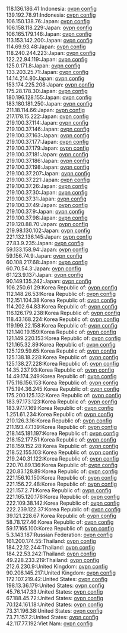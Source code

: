 118.136.186.41:Indonesia: [ovpn config](vpn/118_136_186_41.ovpn)  
139.192.78.91:Indonesia: [ovpn config](vpn/139_192_78_91.ovpn)  
106.150.138.76:Japan: [ovpn config](vpn/106_150_138_76.ovpn)  
106.158.118.229:Japan: [ovpn config](vpn/106_158_118_229.ovpn)  
106.165.179.146:Japan: [ovpn config](vpn/106_165_179_146.ovpn)  
113.153.142.200:Japan: [ovpn config](vpn/113_153_142_200.ovpn)  
114.69.93.48:Japan: [ovpn config](vpn/114_69_93_48.ovpn)  
118.240.244.223:Japan: [ovpn config](vpn/118_240_244_223.ovpn)  
122.22.94.119:Japan: [ovpn config](vpn/122_22_94_119.ovpn)  
125.0.171.8:Japan: [ovpn config](vpn/125_0_171_8.ovpn)  
133.203.25.71:Japan: [ovpn config](vpn/133_203_25_71.ovpn)  
14.14.214.80:Japan: [ovpn config](vpn/14_14_214_80.ovpn)  
153.174.225.208:Japan: [ovpn config](vpn/153_174_225_208.ovpn)  
175.28.178.30:Japan: [ovpn config](vpn/175_28_178_30.ovpn)  
180.196.128.155:Japan: [ovpn config](vpn/180_196_128_155.ovpn)  
183.180.181.250:Japan: [ovpn config](vpn/183_180_181_250.ovpn)  
211.18.114.66:Japan: [ovpn config](vpn/211_18_114_66.ovpn)  
217.178.15.222:Japan: [ovpn config](vpn/217_178_15_222.ovpn)  
219.100.37.114:Japan: [ovpn config](vpn/219_100_37_114.ovpn)  
219.100.37.146:Japan: [ovpn config](vpn/219_100_37_146.ovpn)  
219.100.37.163:Japan: [ovpn config](vpn/219_100_37_163.ovpn)  
219.100.37.177:Japan: [ovpn config](vpn/219_100_37_177.ovpn)  
219.100.37.179:Japan: [ovpn config](vpn/219_100_37_179.ovpn)  
219.100.37.181:Japan: [ovpn config](vpn/219_100_37_181.ovpn)  
219.100.37.186:Japan: [ovpn config](vpn/219_100_37_186.ovpn)  
219.100.37.198:Japan: [ovpn config](vpn/219_100_37_198.ovpn)  
219.100.37.207:Japan: [ovpn config](vpn/219_100_37_207.ovpn)  
219.100.37.221:Japan: [ovpn config](vpn/219_100_37_221.ovpn)  
219.100.37.26:Japan: [ovpn config](vpn/219_100_37_26.ovpn)  
219.100.37.30:Japan: [ovpn config](vpn/219_100_37_30.ovpn)  
219.100.37.31:Japan: [ovpn config](vpn/219_100_37_31.ovpn)  
219.100.37.49:Japan: [ovpn config](vpn/219_100_37_49.ovpn)  
219.100.37.9:Japan: [ovpn config](vpn/219_100_37_9.ovpn)  
219.100.37.98:Japan: [ovpn config](vpn/219_100_37_98.ovpn)  
219.120.88.70:Japan: [ovpn config](vpn/219_120_88_70.ovpn)  
219.98.130.102:Japan: [ovpn config](vpn/219_98_130_102.ovpn)  
221.132.136.145:Japan: [ovpn config](vpn/221_132_136_145.ovpn)  
27.83.9.235:Japan: [ovpn config](vpn/27_83_9_235.ovpn)  
59.133.158.94:Japan: [ovpn config](vpn/59_133_158_94.ovpn)  
59.156.74.9:Japan: [ovpn config](vpn/59_156_74_9.ovpn)  
60.108.217.68:Japan: [ovpn config](vpn/60_108_217_68.ovpn)  
60.70.54.3:Japan: [ovpn config](vpn/60_70_54_3.ovpn)  
61.123.9.137:Japan: [ovpn config](vpn/61_123_9_137.ovpn)  
90.149.135.242:Japan: [ovpn config](vpn/90_149_135_242.ovpn)  
106.250.61.29:Korea Republic of: [ovpn config](vpn/106_250_61_29.ovpn)  
112.148.26.53:Korea Republic of: [ovpn config](vpn/112_148_26_53.ovpn)  
112.151.104.38:Korea Republic of: [ovpn config](vpn/112_151_104_38.ovpn)  
114.202.64.83:Korea Republic of: [ovpn config](vpn/114_202_64_83.ovpn)  
116.126.179.238:Korea Republic of: [ovpn config](vpn/116_126_179_238.ovpn)  
118.43.168.224:Korea Republic of: [ovpn config](vpn/118_43_168_224.ovpn)  
119.199.22.158:Korea Republic of: [ovpn config](vpn/119_199_22_158.ovpn)  
121.140.19.159:Korea Republic of: [ovpn config](vpn/121_140_19_159.ovpn)  
121.149.220.153:Korea Republic of: [ovpn config](vpn/121_149_220_153.ovpn)  
121.165.32.89:Korea Republic of: [ovpn config](vpn/121_165_32_89.ovpn)  
125.129.59.65:Korea Republic of: [ovpn config](vpn/125_129_59_65.ovpn)  
125.138.18.228:Korea Republic of: [ovpn config](vpn/125_138_18_228.ovpn)  
125.138.27.228:Korea Republic of: [ovpn config](vpn/125_138_27_228.ovpn)  
14.35.237.93:Korea Republic of: [ovpn config](vpn/14_35_237_93.ovpn)  
14.49.174.249:Korea Republic of: [ovpn config](vpn/14_49_174_249.ovpn)  
175.116.156.153:Korea Republic of: [ovpn config](vpn/175_116_156_153.ovpn)  
175.194.36.245:Korea Republic of: [ovpn config](vpn/175_194_36_245.ovpn)  
175.200.125.132:Korea Republic of: [ovpn config](vpn/175_200_125_132.ovpn)  
183.97.173.123:Korea Republic of: [ovpn config](vpn/183_97_173_123.ovpn)  
183.97.17.169:Korea Republic of: [ovpn config](vpn/183_97_17_169.ovpn)  
1.251.61.234:Korea Republic of: [ovpn config](vpn/1_251_61_234.ovpn)  
210.126.3.16:Korea Republic of: [ovpn config](vpn/210_126_3_16.ovpn)  
211.193.47.139:Korea Republic of: [ovpn config](vpn/211_193_47_139.ovpn)  
218.145.181.197:Korea Republic of: [ovpn config](vpn/218_145_181_197.ovpn)  
218.152.177.51:Korea Republic of: [ovpn config](vpn/218_152_177_51.ovpn)  
218.159.152.28:Korea Republic of: [ovpn config](vpn/218_159_152_28.ovpn)  
218.52.155.103:Korea Republic of: [ovpn config](vpn/218_52_155_103.ovpn)  
219.240.31.122:Korea Republic of: [ovpn config](vpn/219_240_31_122.ovpn)  
220.70.89.136:Korea Republic of: [ovpn config](vpn/220_70_89_136.ovpn)  
220.83.128.89:Korea Republic of: [ovpn config](vpn/220_83_128_89.ovpn)  
221.156.10.150:Korea Republic of: [ovpn config](vpn/221_156_10_150.ovpn)  
221.156.22.48:Korea Republic of: [ovpn config](vpn/221_156_22_48.ovpn)  
221.157.2.71:Korea Republic of: [ovpn config](vpn/221_157_2_71.ovpn)  
221.165.120.176:Korea Republic of: [ovpn config](vpn/221_165_120_176.ovpn)  
222.109.38.142:Korea Republic of: [ovpn config](vpn/222_109_38_142.ovpn)  
222.239.122.37:Korea Republic of: [ovpn config](vpn/222_239_122_37.ovpn)  
39.121.228.67:Korea Republic of: [ovpn config](vpn/39_121_228_67.ovpn)  
58.78.127.46:Korea Republic of: [ovpn config](vpn/58_78_127_46.ovpn)  
59.17.165.100:Korea Republic of: [ovpn config](vpn/59_17_165_100.ovpn)  
5.3.143.187:Russian Federation: [ovpn config](vpn/5_3_143_187.ovpn)  
161.200.174.55:Thailand: [ovpn config](vpn/161_200_174_55.ovpn)  
184.22.12.244:Thailand: [ovpn config](vpn/184_22_12_244.ovpn)  
184.22.53.242:Thailand: [ovpn config](vpn/184_22_53_242.ovpn)  
49.228.233.219:Thailand: [ovpn config](vpn/49_228_233_219.ovpn)  
212.6.230.9:United Kingdom: [ovpn config](vpn/212_6_230_9.ovpn)  
90.208.145.217:United Kingdom: [ovpn config](vpn/90_208_145_217.ovpn)  
172.107.219.42:United States: [ovpn config](vpn/172_107_219_42.ovpn)  
198.13.36.179:United States: [ovpn config](vpn/198_13_36_179.ovpn)  
45.76.147.33:United States: [ovpn config](vpn/45_76_147_33.ovpn)  
67.188.45.72:United States: [ovpn config](vpn/67_188_45_72.ovpn)  
70.124.161.18:United States: [ovpn config](vpn/70_124_161_18.ovpn)  
73.31.196.38:United States: [ovpn config](vpn/73_31_196_38.ovpn)  
73.71.157.2:United States: [ovpn config](vpn/73_71_157_2.ovpn)  
42.117.77.192:Viet Nam: [ovpn config](vpn/42_117_77_192.ovpn)  
